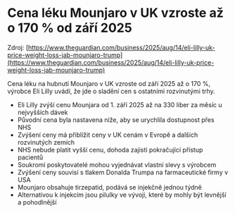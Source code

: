 # Cena léku Mounjaro v UK vzroste až o 170 % od září 2025

Zdroj: [https://www.theguardian.com/business/2025/aug/14/eli-lilly-uk-price-weight-loss-jab-mounjaro-trump](https://www.theguardian.com/business/2025/aug/14/eli-lilly-uk-price-weight-loss-jab-mounjaro-trump)

Cena léku na hubnutí Mounjaro v UK vzroste od září 2025 až o 170 %, výrobce Eli Lilly uvádí, že jde o sladění cen s ostatními rozvinutými trhy.

- Eli Lilly zvýší cenu Mounjara od 1. září 2025 až na 330 liber za měsíc u nejvyšších dávek
- Původní cena byla nastavena níže, aby se urychlila dostupnost přes NHS
- Zvýšení ceny má přiblížit ceny v UK cenám v Evropě a dalších rozvinutých zemích
- NHS nebude platit vyšší cenu, dohoda zajistí pokračující přístup pacientů
- Soukromí poskytovatelé mohou vyjednávat vlastní slevy s výrobcem
- Zvýšení ceny souvisí s tlakem Donalda Trumpa na farmaceutické firmy v USA
- Mounjaro obsahuje tirzepatid, podává se injekčně jednou týdně
- Alternativou k injekcím jsou pilulky ve vývoji, které by mohly být levnější a pohodlnější
